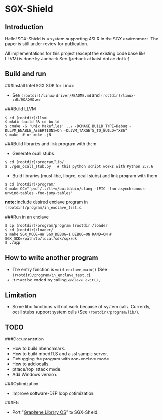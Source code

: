 # SGX-Shield


Introduction
------------
Hello! SGX-Shield is a system supporting ASLR in the SGX environment.
The paper is still under review for publication.

All implementations for this project (except the existing code base like LLVM)
is done by Jaebaek Seo (jaebaek at kaist dot ac dot kr).


Build and run
------------
###Install Intel SGX SDK for Linux:
- See `(rootdir)/linux-driver/README.md` and `(rootdir)/linux-sdk/README.md`


###Build LLVM
~~~~~{.sh}
$ cd (rootdir)/llvm
$ mkdir build && cd build
$ cmake -G 'Unix Makefiles' ../ -DCMAKE_BUILD_TYPE=Debug -DLLVM_ENABLE_ASSERTIONS=On -DLLVM_TARGETS_TO_BUILD="X86"
$ make  # or make -jN
~~~~~


###Build libraries and link program with them
- Generate ocall stubs.
~~~~~{.sh}
$ cd (rootdir)/program/lib/
$ ./gen_ocall_stub.py   # this python script works with Python 2.7.6
~~~~~

- Build libraries (musl-libc, libgcc, ocall stubs) and link program with them
~~~~~{.sh}
$ cd (rootdir)/program/
$ make CC="`pwd`/../llvm/build/bin/clang -fPIC -fno-asynchronous-unwind-tables -fno-jump-tables"
~~~~~

**note:** include desired enclave program in `(rootdir)/program/in_enclave_test.c`.

###Run in an enclave
~~~~~{.sh}
$ cp (rootdir)/program/program (rootdir)/loader
$ cd (rootdir)/loader/
$ make SGX_MODE=HW SGX_DEBUG=1 DEBUG=ON RAND=ON # SGX_SDK=/path/to/local/sdk/sgxsdk
$ ./app
~~~~~


How to write another program
------------
- The entry function is `void enclave_main()` (See `(rootdir)/program/in_enclave_test.c`).
- It must be ended by calling `enclave_exit();`


Limitation
------------
- Some libc functions will not work because of system calls.
Currently, ocall stubs support system calls (See `(rootdir)/program/lib/`).


TODO
------------
###Documentation
- How to build nbenchmark.
- How to build mbedTLS and a ssl sample server.
- Debugging the program with non-enclave mode.
- How to add ocalls.
- ptrace/rop_attack mode.
- Add Windows version.

###Optimization
- Improve software-DEP loop optimization.

###Etc.
- Port "[Graphene Library OS](https://github.com/oscarlab/graphene)" to SGX-Shield.

